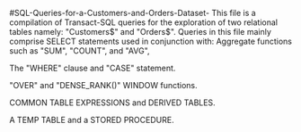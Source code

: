 #SQL-Queries-for-a-Customers-and-Orders-Dataset-
This file is a compilation of Transact-SQL queries for the exploration of two relational tables namely: "Customers$" and "Orders$".
Queries in this file mainly comprise SELECT statements used in conjunction with:
Aggregate functions such as "SUM", "COUNT", and "AVG", 

The "WHERE" clause and "CASE" statement.

"OVER" and "DENSE_RANK()" WINDOW functions.


COMMON TABLE EXPRESSIONS and DERIVED TABLES.

A TEMP TABLE and a STORED PROCEDURE.


